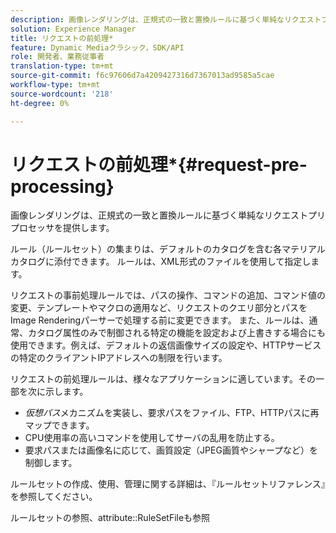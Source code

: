 ```yaml
---
description: 画像レンダリングは、正規式の一致と置換ルールに基づく単純なリクエストプリプロセッサを提供します。
solution: Experience Manager
title: リクエストの前処理*
feature: Dynamic Mediaクラシック，SDK/API
role: 開発者、業務従事者
translation-type: tm+mt
source-git-commit: f6c97606d7a4209427316d7367013ad9585a5cae
workflow-type: tm+mt
source-wordcount: '218'
ht-degree: 0%

---
```



# リクエストの前処理*{#request-pre-processing}

画像レンダリングは、正規式の一致と置換ルールに基づく単純なリクエストプリプロセッサを提供します。

ルール（ルールセット）の集まりは、デフォルトのカタログを含む各マテリアルカタログに添付できます。 ルールは、XML形式のファイルを使用して指定します。

リクエストの事前処理ルールでは、パスの操作、コマンドの追加、コマンド値の変更、テンプレートやマクロの適用など、リクエストのクエリ部分とパスをImage Renderingパーサーで処理する前に変更できます。 また、ルールは、通常、カタログ属性のみで制御される特定の機能を設定および上書きする場合にも使用できます。例えば、デフォルトの返信画像サイズの設定や、HTTPサービスの特定のクライアントIPアドレスへの制限を行います。

リクエストの前処理ルールは、様々なアプリケーションに適しています。その一部を次に示します。

* *仮想パス*&#x200B;メカニズムを実装し、要求パスをファイル、FTP、HTTPパスに再マップできます。
* CPU使用率の高いコマンドを使用してサーバの乱用を防止する。
* 要求パスまたは画像名に応じて、画質設定（JPEG画質やシャープなど）を制御します。

ルールセットの作成、使用、管理に関する詳細は、『ルールセットリファレンス』を参照してください。

ルールセットの参照、attribute::RuleSetFileも参照
